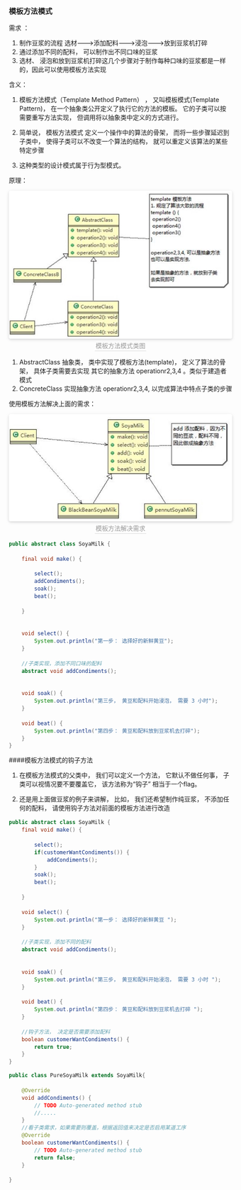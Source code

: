 ### 模板方法模式

需求 ：

1) 制作豆浆的流程 选材--->添加配料--->浸泡--->放到豆浆机打碎
2) 通过添加不同的配料， 可以制作出不同口味的豆浆
3) 选材、 浸泡和放到豆浆机打碎这几个步骤对于制作每种口味的豆浆都是一样的，因此可以使用模板方法实现


含义：

1) 模板方法模式（Template Method Pattern） ， 又叫模板模式(Template Pattern)， 在一个抽象类公开定义了执行它的方法的模板。 它的子类可以按需要重写方法实现， 但调用将以抽象类中定义的方式进行。

2) 简单说， 模板方法模式 定义一个操作中的算法的骨架， 而将一些步骤延迟到子类中， 使得子类可以不改变一个算法的结构， 就可以重定义该算法的某些特定步骤

3) 这种类型的设计模式属于行为型模式。


原理：

<center>
    <img style="border-radius: 0.3125em;
    box-shadow: 0 2px 4px 0 rgba(34,36,38,.12),0 2px 10px 0 rgba(34,36,38,.08);"
    src="../资料/模板方法模式类图.jpg">
    <br>
    <div style="color:orange; border-bottom: 1px solid #d9d9d9;
    display: inline-block;
    color: #999;
    padding: 2px;">模板方法模式类图</div>
</center>

1) AbstractClass 抽象类， 类中实现了模板方法(template)， 定义了算法的骨架， 具体子类需要去实现 其它的抽象方法 operationr2,3,4 。类似于建造者模式
2) ConcreteClass 实现抽象方法 operationr2,3,4, 以完成算法中特点子类的步骤


使用模板方法解决上面的需求：

<center>
    <img style="border-radius: 0.3125em;
    box-shadow: 0 2px 4px 0 rgba(34,36,38,.12),0 2px 10px 0 rgba(34,36,38,.08);"
    src="../资料/模板方法解决需求.jpg">
    <br>
    <div style="color:orange; border-bottom: 1px solid #d9d9d9;
    display: inline-block;
    color: #999;
    padding: 2px;">模板方法解决需求</div>
</center>

```Java
public abstract class SoyaMilk {

	final void make() {

		select();
		addCondiments();
		soak();
		beat();

	}


	void select() {
		System.out.println("第一步： 选择好的新鲜黄豆");
	}

	//子类实现，添加不同口味的配料
	abstract void addCondiments();


	void soak() {
		System.out.println("第三步， 黄豆和配料开始浸泡， 需要 3 小时");
	}

	void beat() {
		System.out.println("第四步： 黄豆和配料放到豆浆机去打碎");
	}
}
```

####模板方法模式的钩子方法
1) 在模板方法模式的父类中， 我们可以定义一个方法， 它默认不做任何事， 子类可以视情况要不要覆盖它， 该方法称为“钩子” 相当于一个flag。

2) 还是用上面做豆浆的例子来讲解， 比如， 我们还希望制作纯豆浆， 不添加任何的配料， 请使用钩子方法对前面的模板方法进行改造

```Java
public abstract class SoyaMilk {
	final void make() {

		select();
		if(customerWantCondiments()) {
			addCondiments();
		}
		soak();
		beat();

	}

	void select() {
		System.out.println("第一步： 选择好的新鲜黄豆 ");
	}

	//子类实现，添加不同的配料
	abstract void addCondiments();


	void soak() {
		System.out.println("第三步， 黄豆和配料开始浸泡， 需要 3 小时 ");
	}

	void beat() {
		System.out.println("第四步： 黄豆和配料放到豆浆机去打碎 ");
	}

	//钩子方法， 决定是否需要添加配料
	boolean customerWantCondiments() {
		return true;
	}
}
```

```Java
public class PureSoyaMilk extends SoyaMilk{

	@Override
	void addCondiments() {
		// TODO Auto-generated method stub
		//.....
	}
	//看子类需求，如果需要则覆盖，根据返回值来决定是否启用某道工序
	@Override
	boolean customerWantCondiments() {
		// TODO Auto-generated method stub
		return false;
	}

}
```
